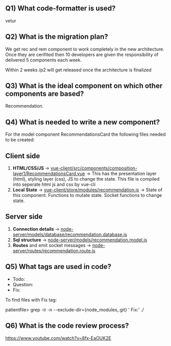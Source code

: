 ## Q1) What code-formatter is used?
vetur


## Q2) What is the migration plan?
We get rec and rem component to work completely in the new architecture. Once they are cerifited then 10 developers are given the responsibility of delivered 5 components each week.

Within 2 weeks /p2 will get released once the architecture is finalized

## Q3) What is the ideal component on which other components are based?
Recommendation.

## Q4) What is needed to write a new component?

For the model component RecommendationsCard the following files needed to be created:

## Client side
1. **HTML/CSS/JS** -> [vue-client/src/components/composition-layer1/RecommendationsCard.vue](https://github.com/savantcare/patientfile/blob/master/vue-client/src/components/composition-layer1/RecommendationsCard.vue) -> This has the presentation layer (html), styling layer (css), JS to change the state. This file is compiled into seperate html js and css by vue-cli
2. **Local State** -> [vue-client/store/modules/recommendation.js](https://github.com/savantcare/patientfile/blob/master/vue-client/src/store/modules/recommendation.js) -> State of this component. Functions to mutate state. Socket functions to change state.

## Server side
1. **Connection details** -> [node-server/models/database/recommendation.database.js](https://github.com/savantcare/patientfile/blob/master/node-server/models/database/recommendation.database.js)
2. **Sql structure** -> [node-server/models/recommendation.model.js](https://github.com/savantcare/patientfile/blob/master/node-server/models/recommendation.model.js)          
3. **Routes** and emit socket messages -> [node-server/routes/recommendation.route.js](https://github.com/savantcare/patientfile/blob/master/node-server/routes/recommendation.route.js) 

## Q5) What tags are used in code?

 * Todo:
 * Question:
 * Fix:

To find files with Fix tag: 

patientfile> grep -ir -n --exclude-dir={node_modules,.git} ' Fix:' ./

## Q6) What is the code review process?
https://www.youtube.com/watch?v=8fx-EaOUK2E
